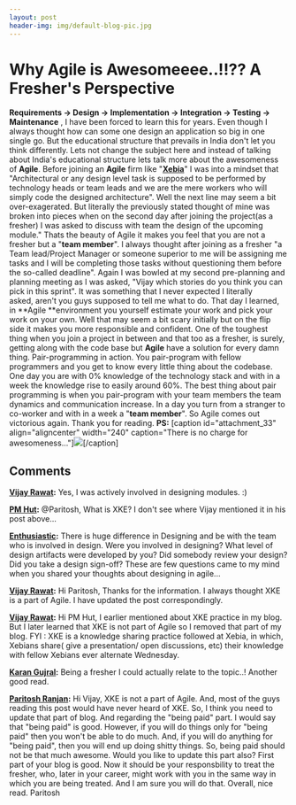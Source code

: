 ```yaml
---
layout: post
header-img: img/default-blog-pic.jpg
---
```


# Why Agile is Awesomeeee..!!?? A Fresher's Perspective

**Requirements -> Design -> Implementation -> Integration -> Testing -> Maintenance** , I have been forced to learn this for years. Even though I always thought how can some one design an application so big in one single go. But the educational structure that prevails in India don't let you think differently. Lets not change the subject here and instead of talking about India's educational structure lets talk more about the awesomeness of **Agile**. Before joining an **Agile** firm like "**[Xebia](http://xebia.in)**" I was into a mindset that "Architectural or any design level task is supposed to be performed by technology heads or team leads and we are the mere workers who will simply code the designed architecture". Well the next line may seem a bit over-exagerated. But literally the previously stated thought of mine was broken into pieces when on the second day after joining the project(as a fresher) I was asked to discuss with team the design of the upcoming module." Thats the beauty of Agile it makes you feel that you are not a fresher but a "**team member**". I always thought after joining as a fresher "a Team lead/Project Manager or someone superior to me will be assigning me tasks and I will be completing those tasks without questioning them before the so-called deadline". Again I was bowled at my second pre-planning and planning meeting as I was asked, "Vijay which stories do you think you can pick in this sprint". It was something that I never expected I literally asked, aren't you guys supposed to tell me what to do. That day I learned, in **Agile **environment you yourself estimate your work and pick your work on your own. Well that may seem a bit scary initially but on the flip side it makes you more responsible and confident. One of the toughest thing when you join a project in between and that too as a fresher, is surely, getting along with the code base but **Agile** have a solution for every damn thing. Pair-programming in action. You pair-program with fellow programmers and you get to know every little thing about the codebase. One day you are with 0% knowledge of the technology stack and with in a week the knowledge rise to easily around 60%. The best thing about pair programming is when you pair-program with your team members the team dynamics and communication increase. In a day you turn from a stranger to co-worker and with in a week a "**team member**". So Agile comes out victorious again. Thank you for reading. **PS:** [caption id="attachment_33" align="aligncenter" width="240" caption="There is no charge for awesomeness..."]![](http://vijayrawatsan.files.wordpress.com/2011/09/kungfu.jpg?w=300)[/caption]

## Comments

**[Vijay Rawat](#5982 "2011-10-04 18:45:48"):** Yes, I was actively involved in designing modules. :)

**[PM Hut](#6273 "2011-11-28 15:59:59"):** @Paritosh, What is XKE? I don't see where Vijay mentioned it in his post above...

**[Enthusiastic](#5980 "2011-10-04 13:36:19"):** There is huge difference in Designing and be with the team who is involved in design. Were you involved in designing? What level of design artifacts were developed by you? Did somebody review your design? Did you take a design sign-off? These are few questions came to my mind when you shared your thoughts about designing in agile...

**[Vijay Rawat](#5978 "2011-10-03 21:59:44"):** Hi Paritosh, Thanks for the information. I always thought XKE is a part of Agile. I have updated the post correspondingly.

**[Vijay Rawat](#6276 "2011-11-28 20:14:58"):** Hi PM Hut, I earlier mentioned about XKE practice in my blog. But I later learned that XKE is not part of Agile so I removed that part of my blog. FYI : XKE is a knowledge sharing practice followed at Xebia, in which, Xebians share( give a presentation/ open discussions, etc) their knowledge with fellow Xebians ever alternate Wednesday.

**[Karan Gujral](#5976 "2011-10-03 20:00:27"):** Being a fresher I could actually relate to the topic..! Another good read.

**[Paritosh Ranjan](#5977 "2011-10-03 20:54:49"):** Hi Vijay, XKE is not a part of Agile. And, most of the guys reading this post would have never heard of XKE. So, I think you need to update that part of blog. And regarding the "being paid" part. I would say that "being paid" is good. However, if you will do things only for "being paid" then you won't be able to do much. And, if you will do anything for "being paid", then you will end up doing shitty things. So, being paid should not be that much awesome. Would you like to update this part also? First part of your blog is good. Now it should be your responsbility to treat the fresher, who, later in your career, might work with you in the same way in which you are being treated. And I am sure you will do that. Overall, nice read. Paritosh


